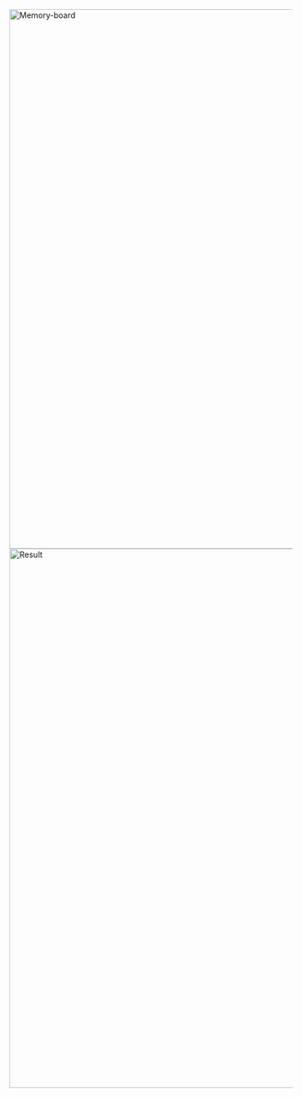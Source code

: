 <img width="959" alt="Memory-board" src="https://github.com/user-attachments/assets/afb551aa-be6d-4c23-873e-f1e7766b69d0">
<img width="959" alt="Result" src="https://github.com/user-attachments/assets/b480f76c-fa08-4339-9511-a2afbdd1735d">
